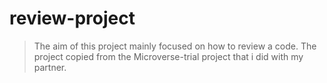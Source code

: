 # review-project
>The aim of this project mainly focused on how to review a code. The project copied from the Microverse-trial project that i did with my partner.
